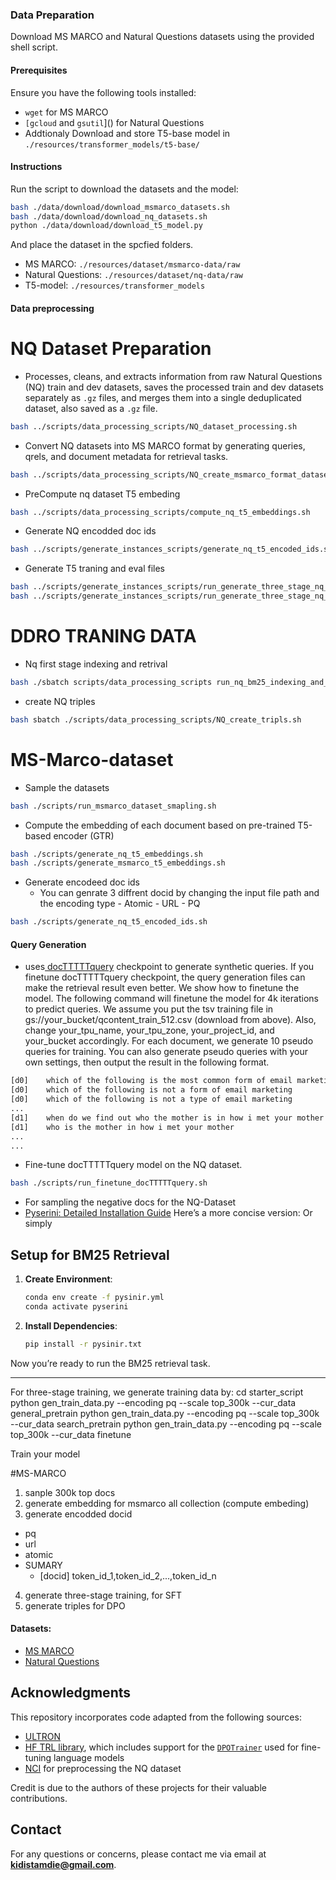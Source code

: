### Data Preparation

Download MS MARCO and Natural Questions datasets using the provided shell script.

#### Prerequisites
Ensure you have the following tools installed:
- `wget` for MS MARCO
- `[gcloud` and `gsutil`]() for Natural Questions 
- Addtionaly Download and store  T5-base model in `./resources/transformer_models/t5-base/`

#### Instructions
Run the script to download the datasets and the model:
```bash
bash ./data/download/download_msmarco_datasets.sh
bash ./data/download/download_nq_datasets.sh
python ./data/download/download_t5_model.py 
```
And place the dataset in the spcfied folders.
- MS MARCO: `./resources/dataset/msmarco-data/raw`
- Natural Questions: `./resources/dataset/nq-data/raw`
- T5-model: `./resources/transformer_models`

#### Data preprocessing 
# NQ Dataset Preparation 
- Processes, cleans, and extracts information from raw Natural Questions (NQ) train and dev datasets, saves the processed train and dev datasets separately as `.gz` files, and merges them into a single deduplicated dataset, also saved as a `.gz` file.

```bash
bash ../scripts/data_processing_scripts/NQ_dataset_processing.sh
```
- Convert NQ datasets into MS MARCO format by generating queries, qrels, and document metadata for retrieval tasks.

```bash
bash ../scripts/data_processing_scripts/NQ_create_msmarco_format_dataset.sh 
```
- PreCompute nq dataset T5 embeding 

 ```bash
bash ../scripts/data_processing_scripts/compute_nq_t5_embeddings.sh
```

- Generate NQ encodded doc ids 

 ```bash
bash ../scripts/generate_instances_scripts/generate_nq_t5_encoded_ids.sh
```
- Generate T5 traning and eval files

 ```bash
bash ../scripts/generate_instances_scripts/run_generate_three_stage_nq_eval_data.sh
bash ../scripts/generate_instances_scripts/run_generate_three_stage_nq_train_data.sh
```

# DDRO TRANING DATA
- Nq first stage indexing and retrival 
```bash
bash ./sbatch scripts/data_processing_scripts run_nq_bm25_indexing_and_retrieval.sh 
```
- create NQ triples 
```bash
bash sbatch ./scripts/data_processing_scripts/NQ_create_tripls.sh  
```
# MS-Marco-dataset
- Sample the datasets 
```bash
bash ./scripts/run_msmarco_dataset_smapling.sh
```
- Compute the embedding of each document based on pre-trained  T5-based encoder (GTR) 

```bash
bash ./scripts/generate_nq_t5_embeddings.sh
bash ./scripts/generate_msmarco_t5_embeddings.sh
```

- Generate encodeed doc ids 
  - You can genrate 3 diffrent docid by changing the input file path and the encoding type 
                - Atomic 
                - URL
                - PQ
```bash
bash ./scripts/generate_nq_t5_encoded_ids.sh
```
#### Query Generation
- uses[ docTTTTTquery](https://github.com/castorini/docTTTTTquery) checkpoint to generate synthetic queries. If you finetune docTTTTTquery checkpoint, the query generation files can make the retrieval result even better. We show how to finetune the model. The following command will finetune the model for 4k iterations to predict queries. We assume you put the tsv training file in gs://your_bucket/qcontent_train_512.csv (download from above). Also, change your_tpu_name, your_tpu_zone, your_project_id, and your_bucket accordingly. For each document, we generate 10 pseudo queries for training. You can also generate pseudo queries with your own settings, then output the result in the following format.


```bash
[d0]    which of the following is the most common form of email marketing
[d0]    which of the following is not a form of email marketing
[d0]    which of the following is not a type of email marketing
...
[d1]    when do we find out who the mother is in how i met your mother
[d1]    who is the mother in how i met your mother
...
...
```
- Fine-tune docTTTTTquery model on the NQ dataset.

```bash
bash ./scripts/run_finetune_docTTTTTquery.sh
```
- For sampling the negative docs for the NQ-Dataset
- [Pyserini: Detailed Installation Guide](https://github.com/castorini/pyserini/blob/master/docs/installation.md)
Here’s a more concise version:
Or simply 
## Setup for BM25 Retrieval

1. **Create Environment**:
   ```bash
   conda env create -f pysinir.yml
   conda activate pyserini
   ```

2. **Install Dependencies**:
   ```bash
   pip install -r pysinir.txt
   ```

Now you’re ready to run the BM25 retrieval task.

--- 

For three-stage training, we generate training data by:
cd starter_script
python gen_train_data.py --encoding pq --scale top_300k --cur_data general_pretrain
python gen_train_data.py --encoding pq --scale top_300k --cur_data search_pretrain
python gen_train_data.py --encoding pq --scale top_300k --cur_data finetune

Train your model

#MS-MARCO

1. sanple 300k top docs 
2. generate embedding for msmarco all collection  (compute embeding)
3. generate encodded docid 
- pq 
- url
- atomic 
- SUMARY 
    - [docid]    token_id_1,token_id_2,...,token_id_n

4. generate  three-stage training, for SFT
5. generate triples for DPO

#### Datasets:
- [MS MARCO](https://microsoft.github.io/msmarco/Datasets.html#document-ranking-dataset)
- [Natural Questions](https://ai.google.com/research/NaturalQuestions)



## Acknowledgments
This repository incorporates code adapted from the following sources:  

- [ULTRON](https://github.com/smallporridge/WebUltron/tree/main)  
- [HF TRL library](https://github.com/huggingface/trl), which includes support for the [`DPOTrainer`](https://github.com/huggingface/trl/blob/main/trl/trainer/dpo_trainer.py) used for fine-tuning language models  
- [NCI](https://github.com/solidsea98/Neural-Corpus-Indexer-NCI/blob/main/Data_process/NQ_dataset/NQ_dataset_Process.ipynb) for preprocessing the NQ dataset  

Credit is due to the authors of these projects for their valuable contributions.

## Contact
For any questions or concerns, please contact me via email at **kidistamdie@gmail.com**.
